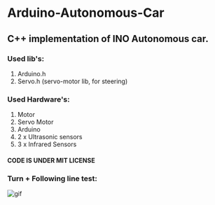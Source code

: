 # Arduino-Autonomous-Car

## C++ implementation of INO Autonomous car. 

### Used lib's:

1. Arduino.h 
2. Servo.h (servo-motor lib, for steering)

### Used Hardware's:

1. Motor
2. Servo Motor
3. Arduino
4. 2 x Ultrasonic sensors
5. 3 x Infrared Sensors

#### CODE IS UNDER MIT LICENSE
 
### Turn + Following line test:
![gif](https://github.com/nikselko/arduino-autonomous-car/assets/46798613/8badbf96-c936-4f0e-90d9-7fa50fc2dce5)

